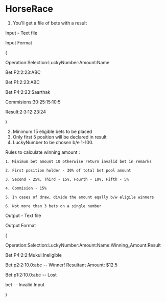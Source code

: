 # HorseRace
1. You'll get a file of bets with a result 

Input - Text file

Input Format 

(

Operation:Selection:LuckyNumber:Amount:Name

Bet:P2:2:23:ABC

Bet:P1:2:23:ABC

Bet:P4:2:23:Saarthak

Commisions:30:25:15:10:5

Result:2:3:12:23:24

)

2. Minimum 15 eligible bets to be placed
3. Only first 5 position will be declared in result
4. LuckyNumber to be chosen b/e 1-100.

Rules to calculate winning amount :
	
	1. Minimum bet amount 10 otherwise return invalid bet in remarks
	
	2. First position holder - 30% of total bet pool amount
	
	3. Second - 25%, Third - 15%, Fourth - 10%, Fifth - 5%
	
	4. Commision - 15%
	
	5. In cases of draw, divide the amount eqally b/w eligile winners
	
	6. Not more than 3 bets on a single number
	

Output - Text file

Output Format

(

Operation:Selection:LuckyNumber:Amount:Name:Winning_Amount:Result

Bet:P4:2:2:Mukul:Ineligible

Bet:p2:2:10.0:abc -- Winner! Resultant Amount: $12.5

Bet:p1:2:10.0:abc -- Lost

bet  -- Invalid Input

)
